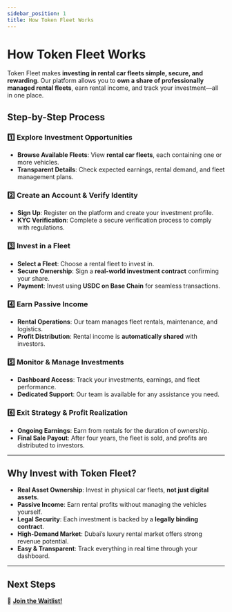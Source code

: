 ```yaml
---
sidebar_position: 1
title: How Token Fleet Works
---
```


# How Token Fleet Works

Token Fleet makes **investing in rental car fleets simple, secure, and rewarding**. Our platform allows you to **own a share of professionally managed rental fleets**, earn rental income, and track your investment—all in one place.

## Step-by-Step Process

### 1️⃣ **Explore Investment Opportunities**
- **Browse Available Fleets**: View **rental car fleets**, each containing one or more vehicles.  
- **Transparent Details**: Check expected earnings, rental demand, and fleet management plans.  

### 2️⃣ **Create an Account & Verify Identity**
- **Sign Up**: Register on the platform and create your investment profile.  
- **KYC Verification**: Complete a secure verification process to comply with regulations.  

### 3️⃣ **Invest in a Fleet**
- **Select a Fleet**: Choose a rental fleet to invest in.  
- **Secure Ownership**: Sign a **real-world investment contract** confirming your share.  
- **Payment**: Invest using **USDC on Base Chain** for seamless transactions.  

### 4️⃣ **Earn Passive Income**
- **Rental Operations**: Our team manages fleet rentals, maintenance, and logistics.  
- **Profit Distribution**: Rental income is **automatically shared** with investors.  

### 5️⃣ **Monitor & Manage Investments**
- **Dashboard Access**: Track your investments, earnings, and fleet performance.  
- **Dedicated Support**: Our team is available for any assistance you need.  

### 6️⃣ **Exit Strategy & Profit Realization**
- **Ongoing Earnings**: Earn from rentals for the duration of ownership.  
- **Final Sale Payout**: After four years, the fleet is sold, and profits are distributed to investors.  

---

## **Why Invest with Token Fleet?**
- **Real Asset Ownership**: Invest in physical car fleets, **not just digital assets**.  
- **Passive Income**: Earn rental profits without managing the vehicles yourself.  
- **Legal Security**: Each investment is backed by a **legally binding contract**.  
- **High-Demand Market**: Dubai’s luxury rental market offers strong revenue potential.  
- **Easy & Transparent**: Track everything in real time through your dashboard.  

---

## **Next Steps**  
🚀 **[Join the Waitlist!](https://tokenfleet.io/)**  